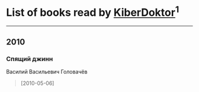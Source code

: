 # List of books read by [KiberDoktor](https://plus.google.com/u/0/109373108116388043138/)<sup>1</sup>
---

## 2010

### Спящий джинн
Василий Васильевич Головачёв
> [2010-05-06] 



